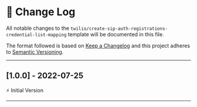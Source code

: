 # 📣 Change Log
All notable changes to the `twilio/create-sip-auth-registrations-credential-list-mapping` template will be documented in this file.

The format followed is based on [Keep a Changelog](http://keepachangelog.com/) and this project adheres to [Semantic Versioning](http://semver.org/).

---
 
## [1.0.0] - 2022-07-25
 
⚡️ Initial Version
 
---
